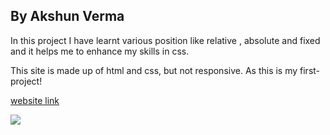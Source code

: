 ## By Akshun Verma

In this project I have learnt various position like relative , absolute and fixed and it helps me 
to enhance my skills in css.

This site is made up of html and css, but not responsive. As this is my first-project!

[website link](https://first-project-ineuron.netlify.app/)

![](https://img.shields.io/badge/learn--code-self--taught-orange)
